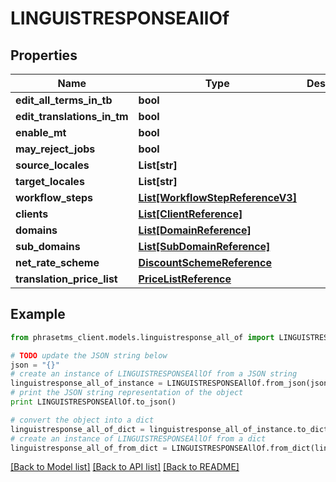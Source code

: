 # LINGUISTRESPONSEAllOf

## Properties

| Name                        | Type                                                            | Description | Notes      |
| --------------------------- | --------------------------------------------------------------- | ----------- | ---------- |
| **edit_all_terms_in_tb**    | **bool**                                                        |             | [optional] |
| **edit_translations_in_tm** | **bool**                                                        |             | [optional] |
| **enable_mt**               | **bool**                                                        |             | [optional] |
| **may_reject_jobs**         | **bool**                                                        |             | [optional] |
| **source_locales**          | **List[str]**                                                   |             | [optional] |
| **target_locales**          | **List[str]**                                                   |             | [optional] |
| **workflow_steps**          | [**List[WorkflowStepReferenceV3]**](WorkflowStepReferenceV3.md) |             | [optional] |
| **clients**                 | [**List[ClientReference]**](ClientReference.md)                 |             | [optional] |
| **domains**                 | [**List[DomainReference]**](DomainReference.md)                 |             | [optional] |
| **sub_domains**             | [**List[SubDomainReference]**](SubDomainReference.md)           |             | [optional] |
| **net_rate_scheme**         | [**DiscountSchemeReference**](DiscountSchemeReference.md)       |             | [optional] |
| **translation_price_list**  | [**PriceListReference**](PriceListReference.md)                 |             | [optional] |

## Example

```python
from phrasetms_client.models.linguistresponse_all_of import LINGUISTRESPONSEAllOf

# TODO update the JSON string below
json = "{}"
# create an instance of LINGUISTRESPONSEAllOf from a JSON string
linguistresponse_all_of_instance = LINGUISTRESPONSEAllOf.from_json(json)
# print the JSON string representation of the object
print LINGUISTRESPONSEAllOf.to_json()

# convert the object into a dict
linguistresponse_all_of_dict = linguistresponse_all_of_instance.to_dict()
# create an instance of LINGUISTRESPONSEAllOf from a dict
linguistresponse_all_of_from_dict = LINGUISTRESPONSEAllOf.from_dict(linguistresponse_all_of_dict)
```

[[Back to Model list]](../README.md#documentation-for-models) [[Back to API list]](../README.md#documentation-for-api-endpoints) [[Back to README]](../README.md)
